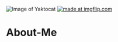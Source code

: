 ![Image of Yaktocat](https://i.imgflip.com/34kpue.gif)
<a href="https://imgflip.com/gif/34kpue"><img src="https://i.imgflip.com/34kpue.gif" title="made at imgflip.com"/></a>
# About-Me
